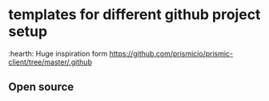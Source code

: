 # templates for different github project setup

:hearth: Huge inspiration form https://github.com/prismicio/prismic-client/tree/master/.github

## Open source
